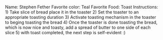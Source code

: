 Name: Stephen Fether
Favorite color: Teal
Favorite Food: Toast
Instructions:
    1) Take slice of bread place it in the toaster
    2) Set the toaster to an appropriate toasting duration
    3) Activate toasting mechanism in the toaster to beging toasting the bread
    4) Once the toaster is done toasting the bread, which is now nice and toasty, add a spread of butter to one side of each slice
    5) with toast completed, the next step is self-evident :)